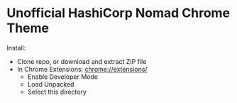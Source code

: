# Unofficial HashiCorp Nomad Chrome Theme

Install:

* Clone repo, or download and extract ZIP file
* In Chrome Extensions: [chrome://extensions/](chrome://extensions/)
	* Enable Developer Mode
	* Load Unpacked
	* Select this directory
